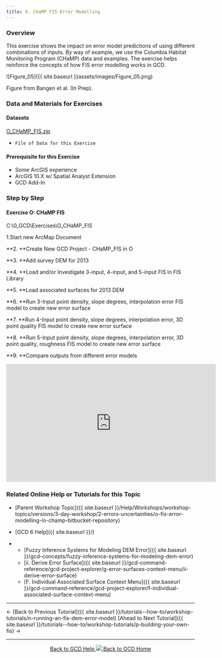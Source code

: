 ```yaml
---
title: O. CHaMP FIS Error Modelling
---
```


### Overview

This exercise shows the impact on error model predictions of using different combinations of inputs. By way of example, we use the Columbia Habitat Monitoring Program (CHaMP) data and examples. The exercise helps reinforce the concepts of how FIS error modelling works in GCD. 

![Figure_05]({{ site.baseurl }}assets/images/Figure_05.png)

Figure from Bangen et al. (In Prep). 

### Data and Materials for Exercises

#### Datasets

[O_CHaMP_FIS.zip](http://etalweb.joewheaton.org/etal_workshops/GCD/2015_USU/O_CHaMP_FIS.zip) 

- `File of Data for this Exercise `

#### Prerequisite for this Exercise

- Some ArcGIS experience
- ArcGIS 10.X w/ Spatial Analyst Extension
- GCD Add-In

### Step by Step

####  **Exercise O: CHaMP FIS**

C:\0_GCD\Exercises\O_CHaMP_FIS

1.Start new ArcMap Document

**2. **Create New GCD Project - CHaMP_FIS in O

**3. **Add survey DEM for 2013

**4. **Load and/or Investigate 3-input, 4-input, and 5-input FIS in FIS Library

**5. **Load associated surfaces for 2013 DEM

**6. **Run 3-Input point density, slope degrees, interpolation error FIS model to create new error surface

**7. **Run 4-Input point density, slope degrees, interpolation error, 3D point quality FIS model to create new error surface

**8. **Run 5-Input point density, slope degrees, interpolation error, 3D point quality, roughness FIS model to create new error surface

**9. **Compare outputs from different error models 

<iframe width="560" height="315" src="https://www.youtube.com/embed/t7kLfLr-iTU" frameborder="0" gesture="media" allow="encrypted-media" allowfullscreen></iframe>

### Related Online Help or Tutorials for this Topic

- [Parent Workshop Topic]({{ site.baseurl }}/Help/Workshops/workshop-topics/versions/3-day-workshop/2-errors-uncertainties/o-fis-error-modelling-in-champ-bitbucket-repository)

- [GCD 6 Help]({{ site.baseurl }}/)

- - [Fuzzy Inference Systems for Modeling DEM Error]({{ site.baseurl }}/gcd-concepts/fuzzy-inference-systems-for-modeling-dem-error)
  - [ii. Derive Error Surface]({{ site.baseurl }}/gcd-command-reference/gcd-project-explorer/g-error-surfaces-context-menu/ii-derive-error-surface)
  - [F. Individual Associated Surface Context Menu]({{ site.baseurl }}/gcd-command-reference/gcd-project-explorer/f-individual-associated-surface-context-menu)

------

← [Back to Previous Tutorial]({{ site.baseurl }}/tutorials--how-to/workshop-tutorials/n-running-an-fis-dem-error-model)        [Ahead to Next Tutorial]({{ site.baseurl }}/tutorials--how-to/workshop-tutorials/p-building-your-own-fis) →



------
<div align="center">
	<a class="hollow button" href="{{ site.baseurl }}/Help"><i class="fa fa-chevron-circle-left"></i>  Back to GCD Help </a>  
	<a class="hollow button" href="{{ site.baseurl }}/"><img src="{{ site.baseurl}}/assets/images/icons/GCDAddIn.png">  Back to GCD Home </a>  
</div>